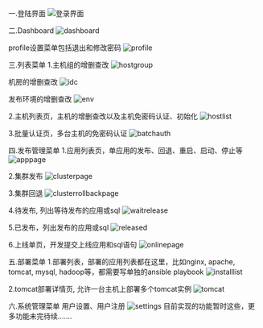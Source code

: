 一.登陆界面
![登录界面](https://github.com/ne1000/ams/blob/master/%E5%9B%BE%E7%89%871.png)


二.Dashboard
![dashboard](https://github.com/ne1000/ams/blob/master/%E5%9B%BE%E7%89%872.png)

profile设置菜单包括退出和修改密码
![profile](https://github.com/ne1000/ams/blob/master/%E5%9B%BE%E7%89%873.png)

三.列表菜单
1.主机组的增删查改
![hostgroup](https://github.com/ne1000/ams/blob/master/%E5%9B%BE%E7%89%874.png)

机房的增删查改
![idc](https://github.com/ne1000/ams/blob/master/%E5%9B%BE%E7%89%875.png)

发布环境的增删查改
![env](https://github.com/ne1000/ams/blob/master/%E5%9B%BE%E7%89%876.png)

2.主机列表页，主机的增删查改以及主机免密码认证、初始化
![hostlist](https://github.com/ne1000/ams/blob/master/%E5%9B%BE%E7%89%877.png)

3.批量认证页，多台主机的免密码认证
![batchauth](https://github.com/ne1000/ams/blob/master/%E5%9B%BE%E7%89%878.png)

四.发布管理菜单
1.应用列表页，单应用的发布、回退、重启、启动、停止等
![apppage](https://github.com/ne1000/ams/blob/master/%E5%9B%BE%E7%89%879.png)

2.集群发布
![clusterpage](https://github.com/ne1000/ams/blob/master/%E5%9B%BE%E7%89%8710.png)

3.集群回退
![clusterrollbackpage](https://github.com/ne1000/ams/blob/master/%E5%9B%BE%E7%89%8711.png)

4.待发布, 列出等待发布的应用或sql
![waitrelease](https://github.com/ne1000/ams/blob/master/%E5%9B%BE%E7%89%8713.png)

5.已发布，列出发布的应用或sql
![released](https://github.com/ne1000/ams/blob/master/%E5%9B%BE%E7%89%8714.png)

6.上线单页，开发提交上线应用和sql语句
![onlinepage](https://github.com/ne1000/ams/blob/master/%E5%9B%BE%E7%89%8715.png)

五.部署菜单
1.部署列表，部署的应用列表都在这里，比如nginx, apache, tomcat, mysql, hadoop等，都需要写单独的ansible playbook
![installlist](https://github.com/ne1000/ams/blob/master/%E5%9B%BE%E7%89%8716.png)

2.tomcat部署详情页, 允许一台主机上部署多个tomcat实例
![tomcat](https://github.com/ne1000/ams/blob/master/%E5%9B%BE%E7%89%8717.png)

六.系统管理菜单
用户设置、用户注册
![settings](https://github.com/ne1000/ams/blob/master/%E5%9B%BE%E7%89%8718.png)
目前实现的功能暂时这些，更多功能未完待续.......
